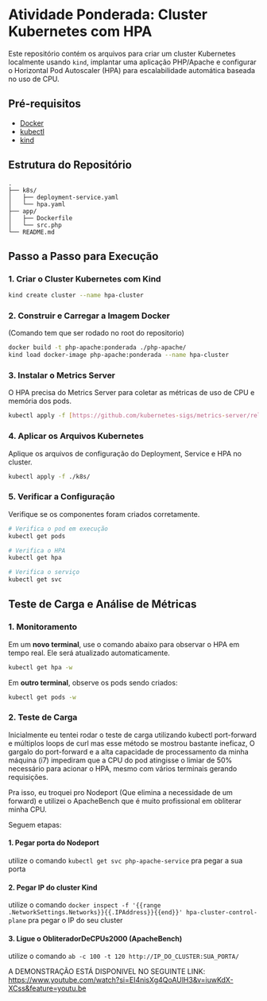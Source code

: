 # Atividade Ponderada: Cluster Kubernetes com HPA

Este repositório contém os arquivos para criar um cluster Kubernetes localmente usando `kind`, implantar uma aplicação PHP/Apache e configurar o Horizontal Pod Autoscaler (HPA) para escalabilidade automática baseada no uso de CPU.

## Pré-requisitos

- [Docker](https://docs.docker.com/get-docker/)
- [kubectl](https://kubernetes.io/docs/tasks/tools/install-kubectl/)
- [kind](https://kind.sigs.k8s.io/docs/user/quick-start/#installation)

## Estrutura do Repositório

```
.
├── k8s/
│   ├── deployment-service.yaml
│   └── hpa.yaml
├── app/
│   ├── Dockerfile
│   └── src.php
└── README.md
```

## Passo a Passo para Execução

### 1. Criar o Cluster Kubernetes com Kind


```bash
kind create cluster --name hpa-cluster
```

### 2. Construir e Carregar a Imagem Docker

(Comando tem que ser rodado no root do repositorio)

```bash
docker build -t php-apache:ponderada ./php-apache/
kind load docker-image php-apache:ponderada --name hpa-cluster
```

### 3. Instalar o Metrics Server

O HPA precisa do Metrics Server para coletar as métricas de uso de CPU e memória dos pods.

```bash
kubectl apply -f [https://github.com/kubernetes-sigs/metrics-server/releases/latest/download/components.yaml](https://github.com/kubernetes-sigs/metrics-server/releases/latest/download/components.yaml)
```

### 4. Aplicar os Arquivos Kubernetes

Aplique os arquivos de configuração do Deployment, Service e HPA no cluster.

```bash
kubectl apply -f ./k8s/
```

### 5. Verificar a Configuração

Verifique se os componentes foram criados corretamente.

```bash
# Verifica o pod em execução
kubectl get pods

# Verifica o HPA
kubectl get hpa

# Verifica o serviço
kubectl get svc
```

## Teste de Carga e Análise de Métricas

### 1. Monitoramento

Em um **novo terminal**, use o comando abaixo para observar o HPA em tempo real. Ele será atualizado automaticamente.

```bash
kubectl get hpa -w
```

Em **outro terminal**, observe os pods sendo criados:

```bash
kubectl get pods -w
```

### 2. Teste de Carga

Inicialmente eu tentei rodar o teste de carga utilizando kubectl port-forward e múltiplos loops de curl mas esse método se mostrou bastante ineficaz, O gargalo do port-forward e a alta capacidade de processamento da minha máquina (i7) impediram que a CPU do pod atingisse o limiar de 50% necessário para acionar o HPA, mesmo com vários terminais gerando requisições.

Pra isso, eu troquei pro Nodeport (Que elimina a necessidade de um forward) e utilizei o ApacheBench que é muito profissional em obliterar minha CPU.

Seguem etapas:

#### 1. Pegar porta do Nodeport
utilize o comando ```kubectl get svc php-apache-service``` pra pegar a sua porta

#### 2. Pegar IP do cluster Kind
utilize o comando ```docker inspect -f '{{range .NetworkSettings.Networks}}{{.IPAddress}}{{end}}' hpa-cluster-control-plane``` pra pegar o IP do seu cluster

#### 3. Ligue o ObliteradorDeCPUs2000 (ApacheBench)
utilize o comando ```ab -c 100 -t 120 http://IP_DO_CLUSTER:SUA_PORTA/```




A DEMONSTRAÇÃO ESTÁ DISPONIVEL NO SEGUINTE LINK: https://www.youtube.com/watch?si=EI4nisXg4QoAUlH3&v=iuwKdX-XCss&feature=youtu.be




